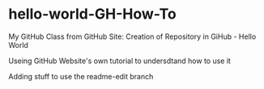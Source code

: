 # hello-world-GH-How-To
My GitHub Class from GitHub Site: Creation of Repository in GiHub - Hello World

Useing GitHub Website's own tutorial to undersdtand how to use it

Adding stuff to use the readme-edit branch
